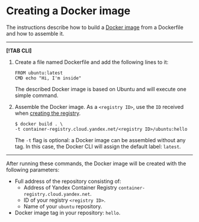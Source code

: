 # Creating a Docker image

The instructions describe how to build a [Docker image](../../concepts/docker-image.md) from a Dockerfile and how to assemble it.

---

**[!TAB CLI]**

1. Create a file named Dockerfile and add the following lines to it:

    ```
    FROM ubuntu:latest
    CMD echo "Hi, I'm inside"
    ```

    The described Docker image is based on Ubuntu and will execute one simple command.

1. Assemble the Docker image. As a `<registry ID>`, use the `ID` received when 
[creating the registry](../registry/registry-create.md).

    ```
    $ docker build . \
    -t container-registry.cloud.yandex.net/<registry ID>/ubuntu:hello
    ```

    The `-t` flag is optional: a Docker image can be assembled without any tag. In this case, the Docker CLI will assign the default label: `latest`.

--- 

After running these commands, the Docker image will be created with the following parameters:

- Full address of the repository consisting of:
    - Address of Yandex Container Registry `container-registry.cloud.yandex.net`.
    - ID of your registry `<registry ID>`.
    - Name of your `ubuntu` repository.
- Docker image tag in your repository: `hello`.


